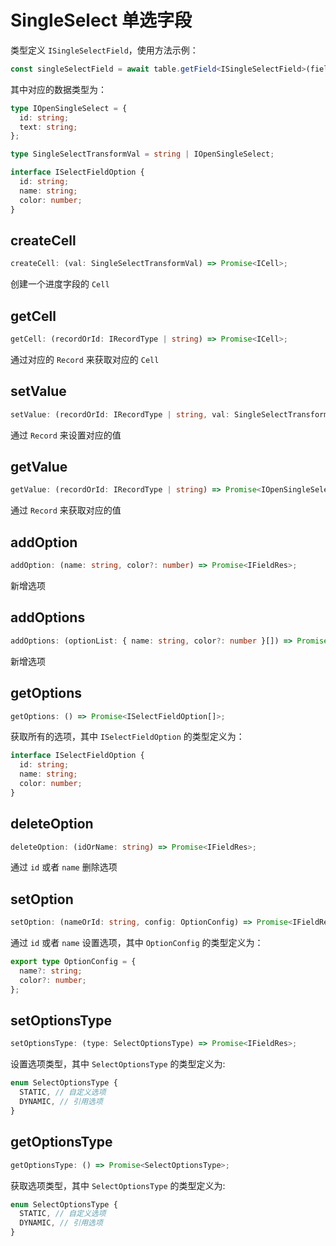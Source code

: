 # SingleSelect 单选字段
类型定义 `ISingleSelectField`，使用方法示例：
```typescript
const singleSelectField = await table.getField<ISingleSelectField>(fieldId);
```
其中对应的数据类型为：
```typescript
type IOpenSingleSelect = {
  id: string;
  text: string;
};

type SingleSelectTransformVal = string | IOpenSingleSelect;

interface ISelectFieldOption {
  id: string;
  name: string;
  color: number;
}
```

## createCell
```typescript
createCell: (val: SingleSelectTransformVal) => Promise<ICell>;
```
创建一个进度字段的 `Cell`

## getCell
```typescript
getCell: (recordOrId: IRecordType | string) => Promise<ICell>;
```
通过对应的 `Record` 来获取对应的 `Cell`

## setValue
```typescript
setValue: (recordOrId: IRecordType | string, val: SingleSelectTransformVal) => Promise<boolean>;
```
通过 `Record` 来设置对应的值

## getValue
```typescript
getValue: (recordOrId: IRecordType | string) => Promise<IOpenSingleSelect>;
```
通过 `Record` 来获取对应的值

## addOption
```typescript
addOption: (name: string, color?: number) => Promise<IFieldRes>;
```
新增选项

## addOptions
```typescript
addOptions: (optionList: { name: string, color?: number }[]) => Promise<IFieldRes>;
```
新增选项

## getOptions
```typescript
getOptions: () => Promise<ISelectFieldOption[]>;
```
获取所有的选项，其中 `ISelectFieldOption` 的类型定义为：
```typescript
interface ISelectFieldOption {
  id: string;
  name: string;
  color: number;
}
```

## deleteOption
```typescript
deleteOption: (idOrName: string) => Promise<IFieldRes>;
```
通过 `id` 或者 `name` 删除选项

## setOption
```typescript
setOption: (nameOrId: string, config: OptionConfig) => Promise<IFieldRes>;
```
通过 `id` 或者 `name` 设置选项，其中 `OptionConfig` 的类型定义为：
```typescript
export type OptionConfig = {
  name?: string;
  color?: number;
};
```

## setOptionsType
```typescript
setOptionsType: (type: SelectOptionsType) => Promise<IFieldRes>;
```
设置选项类型，其中 `SelectOptionsType` 的类型定义为:
```typescript
enum SelectOptionsType {
  STATIC, // 自定义选项
  DYNAMIC, // 引用选项
}
```

## getOptionsType
```typescript
getOptionsType: () => Promise<SelectOptionsType>;
```
获取选项类型，其中 `SelectOptionsType` 的类型定义为:
```typescript
enum SelectOptionsType {
  STATIC, // 自定义选项
  DYNAMIC, // 引用选项
}
```